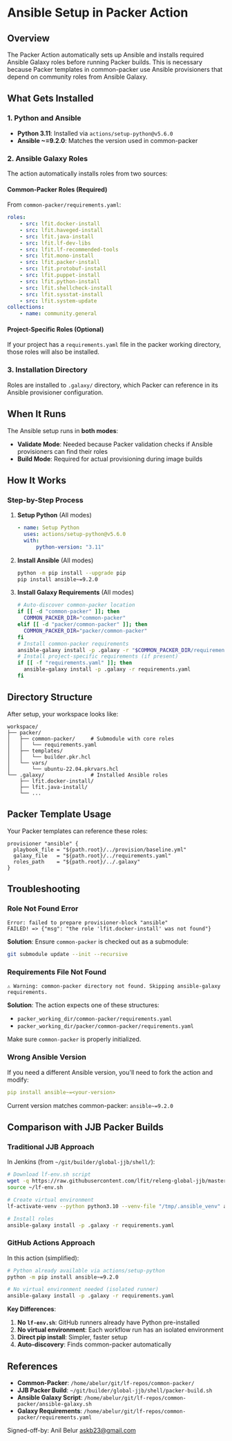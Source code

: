 # Ansible Setup in Packer Action

## Overview

The Packer Action automatically sets up Ansible and installs required Ansible Galaxy roles before running Packer builds. This is necessary because Packer templates in common-packer use Ansible provisioners that depend on community roles from Ansible Galaxy.

## What Gets Installed

### 1. Python and Ansible

-   **Python 3.11**: Installed via `actions/setup-python@v5.6.0`
-   **Ansible ~=9.2.0**: Matches the version used in common-packer

### 2. Ansible Galaxy Roles

The action automatically installs roles from two sources:

#### Common-Packer Roles (Required)

From `common-packer/requirements.yaml`:

```yaml
roles:
    - src: lfit.docker-install
    - src: lfit.haveged-install
    - src: lfit.java-install
    - src: lfit.lf-dev-libs
    - src: lfit.lf-recommended-tools
    - src: lfit.mono-install
    - src: lfit.packer-install
    - src: lfit.protobuf-install
    - src: lfit.puppet-install
    - src: lfit.python-install
    - src: lfit.shellcheck-install
    - src: lfit.sysstat-install
    - src: lfit.system-update
collections:
    - name: community.general
```

#### Project-Specific Roles (Optional)

If your project has a `requirements.yaml` file in the packer working directory, those roles will also be installed.

### 3. Installation Directory

Roles are installed to `.galaxy/` directory, which Packer can reference in its Ansible provisioner configuration.

## When It Runs

The Ansible setup runs in **both modes**:

-   **Validate Mode**: Needed because Packer validation checks if Ansible provisioners can find their roles
-   **Build Mode**: Required for actual provisioning during image builds

## How It Works

### Step-by-Step Process

1. **Setup Python** (All modes)

    ```yaml
    - name: Setup Python
      uses: actions/setup-python@v5.6.0
      with:
          python-version: "3.11"
    ```

2. **Install Ansible** (All modes)

    ```bash
    python -m pip install --upgrade pip
    pip install ansible~=9.2.0
    ```

3. **Install Galaxy Requirements** (All modes)
    ```bash
    # Auto-discover common-packer location
    if [[ -d "common-packer" ]]; then
      COMMON_PACKER_DIR="common-packer"
    elif [[ -d "packer/common-packer" ]]; then
      COMMON_PACKER_DIR="packer/common-packer"
    fi
    # Install common-packer requirements
    ansible-galaxy install -p .galaxy -r "$COMMON_PACKER_DIR/requirements.yaml"
    # Install project-specific requirements (if present)
    if [[ -f "requirements.yaml" ]]; then
      ansible-galaxy install -p .galaxy -r requirements.yaml
    fi
    ```

## Directory Structure

After setup, your workspace looks like:

```
workspace/
├── packer/
│   ├── common-packer/     # Submodule with core roles
│   │   └── requirements.yaml
│   ├── templates/
│   │   └── builder.pkr.hcl
│   └── vars/
│       └── ubuntu-22.04.pkrvars.hcl
└── .galaxy/               # Installed Ansible roles
    ├── lfit.docker-install/
    ├── lfit.java-install/
    └── ...
```

## Packer Template Usage

Your Packer templates can reference these roles:

```hcl
provisioner "ansible" {
  playbook_file = "${path.root}/../provision/baseline.yml"
  galaxy_file   = "${path.root}/../requirements.yaml"
  roles_path    = "${path.root}/../.galaxy"
}
```

## Troubleshooting

### Role Not Found Error

```
Error: failed to prepare provisioner-block "ansible"
FAILED! => {"msg": "the role 'lfit.docker-install' was not found"}
```

**Solution**: Ensure `common-packer` is checked out as a submodule:

```bash
git submodule update --init --recursive
```

### Requirements File Not Found

```
⚠️ Warning: common-packer directory not found. Skipping ansible-galaxy requirements.
```

**Solution**: The action expects one of these structures:

-   `packer_working_dir/common-packer/requirements.yaml`
-   `packer_working_dir/packer/common-packer/requirements.yaml`

Make sure `common-packer` is properly initialized.

### Wrong Ansible Version

If you need a different Ansible version, you'll need to fork the action and modify:

```yaml
pip install ansible~=<your-version>
```

Current version matches common-packer: `ansible~=9.2.0`

## Comparison with JJB Packer Builds

### Traditional JJB Approach

In Jenkins (from `~/git/builder/global-jjb/shell/`):

```bash
# Download lf-env.sh script
wget -q https://raw.githubusercontent.com/lfit/releng-global-jjb/master/jenkins-init-scripts/lf-env.sh
source ~/lf-env.sh

# Create virtual environment
lf-activate-venv --python python3.10 --venv-file "/tmp/.ansible_venv" ansible~=9.2.0

# Install roles
ansible-galaxy install -p .galaxy -r requirements.yaml
```

### GitHub Actions Approach

In this action (simplified):

```bash
# Python already available via actions/setup-python
python -m pip install ansible~=9.2.0

# No virtual environment needed (isolated runner)
ansible-galaxy install -p .galaxy -r requirements.yaml
```

**Key Differences**:

1. **No `lf-env.sh`**: GitHub runners already have Python pre-installed
2. **No virtual environment**: Each workflow run has an isolated environment
3. **Direct pip install**: Simpler, faster setup
4. **Auto-discovery**: Finds common-packer automatically

## References

-   **Common-Packer**: `/home/abelur/git/lf-repos/common-packer/`
-   **JJB Packer Build**: `~/git/builder/global-jjb/shell/packer-build.sh`
-   **Ansible Galaxy Script**: `/home/abelur/git/lf-repos/common-packer/ansible-galaxy.sh`
-   **Galaxy Requirements**: `/home/abelur/git/lf-repos/common-packer/requirements.yaml`

Signed-off-by: Anil Belur <askb23@gmail.com>
